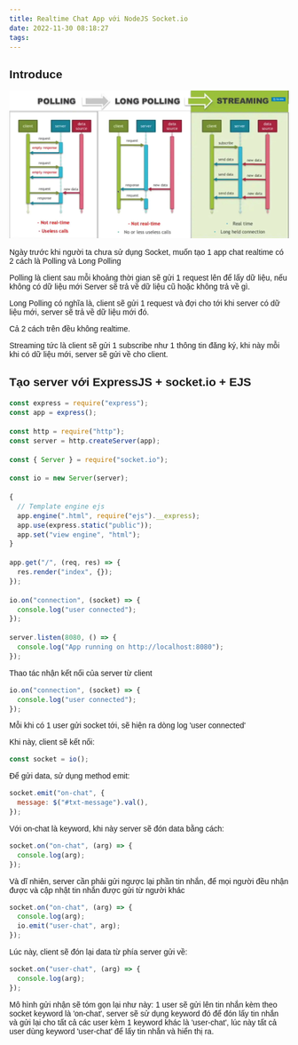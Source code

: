 ```yaml
---
title: Realtime Chat App với NodeJS Socket.io
date: 2022-11-30 08:18:27
tags:
---
```


<style>
  a.post-title, p,h2, li {
    font-family: Sans-serif;
  }
</style>

## Introduce

![](/images/SocketIONodeJS/Screenshot_1.png)

Ngày trước khi người ta chưa sử dụng Socket, muốn tạo 1 app chat realtime có 2 cách là Polling và Long Polling

Polling là client sau mỗi khoảng thời gian sẽ gửi 1 request lên để lấy dữ liệu, nếu không có dữ liệu mới Server sẽ trả về dữ liệu cũ hoặc không trả về gì.

Long Polling có nghĩa là, client sẽ gửi 1 request và đợi cho tới khi server có dữ liệu mới, server sẽ trả về dữ liệu mới đó.

Cả 2 cách trên đều không realtime.

Streaming tức là client sẽ gửi 1 subscribe như 1 thông tin đăng ký, khi này mỗi khi có dữ liệu mới, server sẽ gửi về cho client.

## Tạo server với ExpressJS + socket.io + EJS

```js
const express = require("express");
const app = express();

const http = require("http");
const server = http.createServer(app);

const { Server } = require("socket.io");

const io = new Server(server);

{
  // Template engine ejs
  app.engine(".html", require("ejs").__express);
  app.use(express.static("public"));
  app.set("view engine", "html");
}

app.get("/", (req, res) => {
  res.render("index", {});
});

io.on("connection", (socket) => {
  console.log("user connected");
});

server.listen(8080, () => {
  console.log("App running on http://localhost:8080");
});
```

Thao tác nhận kết nối của server từ client

```js
io.on("connection", (socket) => {
  console.log("user connected");
});
```

Mỗi khi có 1 user gửi socket tới, sẽ hiện ra dòng log 'user connected'

Khi này, client sẽ kết nối:

```js
const socket = io();
```

Để gửi data, sử dụng method emit:

```js
socket.emit("on-chat", {
  message: $("#txt-message").val(),
});
```

Với on-chat là keyword, khi này server sẽ đón data bằng cách:

```js
socket.on("on-chat", (arg) => {
  console.log(arg);
});
```

Và dĩ nhiên, server cần phải gửi ngược lại phần tin nhắn, để mọi người đều nhận được và cập nhật tin nhắn được gửi từ người khác

```js
socket.on("on-chat", (arg) => {
  console.log(arg);
  io.emit("user-chat", arg);
});
```

Lúc này, client sẽ đón lại data từ phía server gửi về:

```js
socket.on("user-chat", (arg) => {
  console.log(arg);
});
```

Mô hình gửi nhận sẽ tóm gọn lại như này: 1 user sẽ gửi lên tin nhắn kèm theo socket keyword là 'on-chat', server sẽ sử dụng keyword đó để đón lấy tin nhắn và gửi lại cho tất cả các user kèm 1 keyword khác là 'user-chat', lúc này tất cả user dùng keyword 'user-chat' để lấy tin nhắn và hiển thị ra.